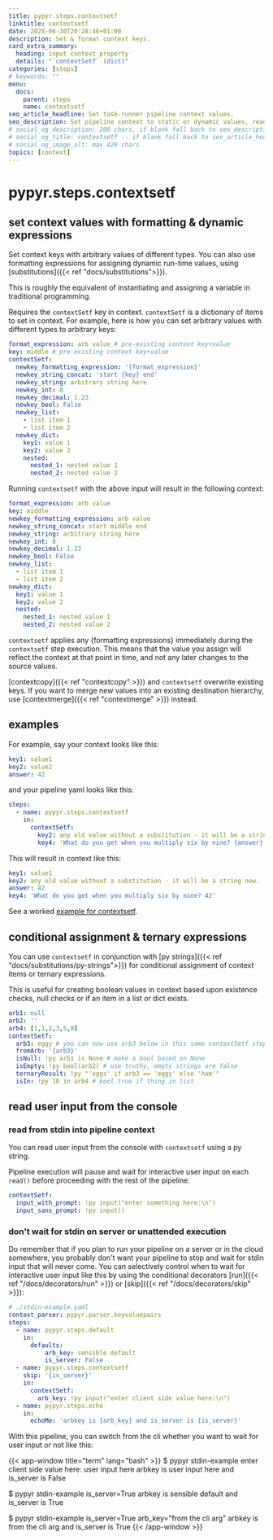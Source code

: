 ```yaml
---
title: pypyr.steps.contextsetf
linktitle: contextsetf
date: 2020-06-30T20:28:46+01:00
description: Set & format context keys.
card_extra_summary:
  heading: input context property
  details: "`contextSetf` (dict)"
categories: [steps]
# keywords: ""
menu:
  docs:
    parent: steps
    name: contextsetf
seo_article_headline: Set task-runner pipeline context values.
seo_description: Set pipeline context to static or dynamic values, read interactive user input from stdin & use formatting expressions.
# social_og_description: 200 chars, if blank fall back to seo_description then description
# social_og_title: contextsetf -- if blank fall back to seo_article_headline > .Title. Max 70 chars
# social_og_image_alt: max 420 chars
topics: [context]
---
```

# pypyr.steps.contextsetf
## set context values with formatting & dynamic expressions
Set context keys with arbitrary values of different types. You can 
also use formatting expressions for assigning dynamic run-time values, using 
[substitutions]({{< ref "docs/substitutions">}}).

This is roughly the equivalent of instantiating and assigning a variable in 
traditional programming.

Requires the `contextSetf` key in context. `contextSetf` is a dictionary of
items to set in context. For example, here is how you can set arbitrary values
with different types to arbitrary keys:

```yaml
format_expression: arb value # pre-existing context key+value
key: middle # pre-existing context key+value
contextSetf:
  newkey_formatting_expression: '{format_expression}'
  newkey_string_concat: 'start {key} end'
  newkey_string: arbitrary string here
  newkey_int: 8
  newkey_decimal: 1.23
  newkey_bool: False
  newkey_list: 
    - list item 1
    - list item 2
  newkey_dict:
    key1: value 1
    key2: value 2
    nested: 
      nested_1: nested value 1
      nested_2: nested value 2
```

Running `contextsetf` with the above input will result in the following context:

```yaml
format_expression: arb value
key: middle
newkey_formatting_expression: arb value
newkey_string_concat: start middle end
newkey_string: arbitrary string here
newkey_int: 8
newkey_decimal: 1.23
newkey_bool: False
newkey_list: 
  - list item 1
  - list item 2
newkey_dict:
  key1: value 1
  key2: value 2
  nested: 
    nested_1: nested value 1
    nested_2: nested value 2
```

`contextsetf` applies any {formatting expressions} immediately during the 
`contextsetf` step execution. This means that the value you assign will
reflect the context at that point in time, and not any later changes to the 
source values.

[contextcopy]({{< ref "contextcopy" >}}) and `contextsetf` overwrite existing 
keys. If you want to merge new values into an existing destination hierarchy,
use [contextmerge]({{< ref "contextmerge" >}}) instead.

## examples
For example, say your context looks like this:

```yaml
key1: value1
key2: value2
answer: 42
```

and your pipeline yaml looks like this:

```yaml
steps:
  - name: pypyr.steps.contextsetf
    in:
      contextSetf:
        key2: any old value without a substitution - it will be a string now.
        key4: 'What do you get when you multiply six by nine? {answer}'
```

This will result in context like this:

```yaml
key1: value1
key2: any old value without a substitution - it will be a string now.
answer: 42
key4: 'What do you get when you multiply six by nine? 42'
```

See a worked [example for contextsetf](https://github.com/pypyr/pypyr-example/tree/master/pipelines/contextset.yaml).

## conditional assignment & ternary expressions
You can use `contextsetf` in conjunction with [py strings]({{< ref "docs/substitutions/py-strings">}})
for conditional assignment of context items or ternary expressions.

This is useful for creating boolean values in context based upon existence 
checks, null checks or if an item in a list or dict exists.

```yaml
arb1: null
arb2: ''
arb4: [1,1,2,3,5,8]
contextSetf:
  arb3: eggy # you can now use arb3 below in this same contextSetf step
  fromArb: '{arb3}'
  isNull: !py arb1 is None # make a bool based on None
  isEmpty: !py bool(arb2) # use truthy, empty strings are false
  ternaryResult: !py "'eggs' if arb3 == 'eggy' else 'ham'"
  isIn: !py 10 in arb4 # bool true if thing in list
```

## read user input from the console
### read from stdin into pipeline context
You can read user input from the console with `contextsetf` using a py string.

Pipeline execution will pause and wait for interactive user input on each 
`read()` before proceeding with the rest of the pipeline.

```yaml
contextSetf:
  input_with_prompt: !py input("enter something here:\n")
  input_sans_prompt: !py input()
```

### don't wait for stdin on server or unattended execution
Do remember that if you plan to run your pipeline on a server or in the cloud
somewhere, you probably don't want your pipeline to stop and wait for stdin
input that will never come. You can selectively control when to wait for 
interactive user input like this by using the conditional decorators 
[run]({{< ref "/docs/decorators/run" >}}) or 
[skip]({{< ref "/docs/decorators/skip" >}}):

```yaml
# ./stdin-example.yaml
context_parser: pypyr.parser.keyvaluepairs
steps:
  - name: pypyr.steps.default
    in:
      defaults:
          arb_key: sensible default
          is_server: False
  - name: pypyr.steps.contextsetf
    skip: '{is_server}'
    in:
      contextSetf:
        arb_key: !py input("enter client side value here:\n")
  - name: pypyr.steps.echo
    in:
      echoMe: 'arbkey is {arb_key} and is_server is {is_server}'
```

With this pipeline, you can switch from the cli whether you want to wait for 
user input or not like this:

{{< app-window title="term" lang="bash" >}}
$ pypyr stdin-example
enter client side value here:
user input here
arbkey is user input here and is_server is False

$ pypyr stdin-example is_server=True
arbkey is sensible default and is_server is True

$ pypyr stdin-example is_server=True arb_key="from the cli arg"
arbkey is from the cli arg and is_server is True
{{< /app-window >}}
